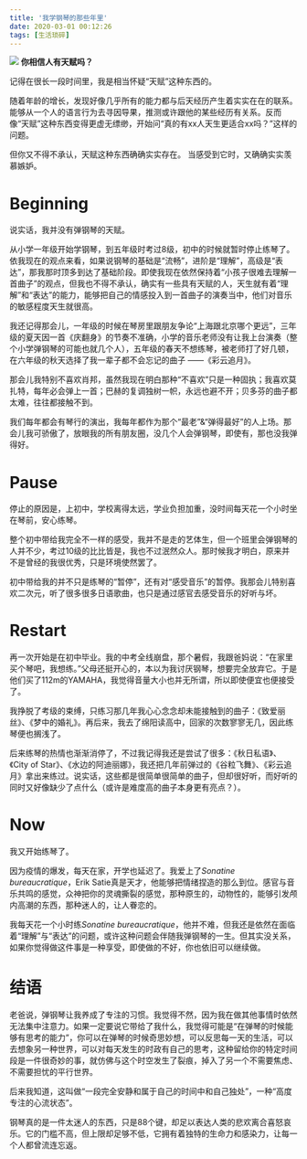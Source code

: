 ```yaml
---
title: '我学钢琴的那些年里'
date: 2020-03-01 00:12:26
tags: [生活琐碎]
---
```

![](https://xtopia-1258297046.cos.ap-shanghai.myqcloud.com/wo-xue-gang-qin-de-na-xie-nian-li.png)
**你相信人有天赋吗？**

记得在很长一段时间里，我是相当怀疑“天赋”这种东西的。

随着年龄的增长，发现好像几乎所有的能力都与后天经历产生着实实在在的联系。能够从一个人的语言行为去寻因导果，推测或许跟他的某些经历有关系。反而像“天赋”这种东西变得更虚无缥缈，开始问“真的有xx人天生更适合xx吗？”这样的问题。

但你又不得不承认，天赋这种东西确确实实存在。
当感受到它时，又确确实实羡慕嫉妒。

<!--more-->


# Beginning
说实话，我并没有弹钢琴的天赋。

从小学一年级开始学钢琴，到五年级时考过8级，初中的时候就暂时停止练琴了。依我现在的观点来看，如果说钢琴的基础是“流畅”，进阶是“理解”，高级是“表达”，那我那时顶多到达了基础阶段。即使我现在依然保持着“小孩子很难去理解一首曲子”的观点，但我也不得不承认，确实有一些具有天赋的人，天生就有着“理解”和“表达”的能力，能够把自己的情感投入到一首曲子的演奏当中，他们对音乐的敏感程度天生就很高。

我还记得那会儿，一年级的时候在琴房里跟朋友争论“上海跟北京哪个更远”，三年级的夏天因一首《庆翻身》的节奏不准确，小学的音乐老师没有让我上台演奏（整个小学弹钢琴的可能也就几个人），五年级的春天不想练琴，被老师打了好几顿，在六年级的秋天选择了我一辈子都不会忘记的曲子 ——《彩云追月》。

那会儿我特别不喜欢肖邦，虽然我现在明白那种“不喜欢”只是一种固执；我喜欢莫扎特，每年必会弹上一首；巴赫的复调独树一帜，永远也避不开；贝多芬的曲子都太难，往往都接触不到。

我们每年都会有琴行的演出，我每年都作为那个“最老”&“弹得最好”的人上场。那会儿我可骄傲了，放眼我的所有朋友圈，没几个人会弹钢琴，即使有，那也没我弹得好。

# Pause
停止的原因是，上初中，学校离得太远，学业负担加重，没时间每天花一个小时坐在琴前，安心练琴。

整个初中带给我完全不一样的感受，我并不是走的艺体生，但一个班里会弹钢琴的人并不少，考过10级的比比皆是，我也不过泯然众人。那时候我才明白，原来并不是曾经的我很优秀，只是环境使然罢了。

初中带给我的并不只是练琴的“暂停”，还有对“感受音乐”的暂停。我那会儿特别喜欢二次元，听了很多很多日语歌曲，也只是通过感官去感受音乐的好听与坏。


# Restart
再一次开始是在初中毕业。我的中考全线崩盘，那个暑假，我跟爸妈说：“在家里买个琴吧，我想练。”父母还挺开心的，本以为我讨厌钢琴，想要完全放弃它。于是他们买了112m的YAMAHA，我觉得音量大小也并无所谓，所以即使便宜也便接受了。

我挣脱了考级的束缚，只练习那几年我心心念念却未能接触到的曲子：《致爱丽丝》、《梦中的婚礼》。再后来，我去了绵阳读高中，回家的次数寥寥无几，因此练琴便也搁浅了。

后来练琴的热情也渐渐消停了，不过我记得我还是尝试了很多：《秋日私语》、《City of Star》、《水边的阿迪丽娜》，我还把几年前弹过的《谷粒飞舞》、《彩云追月》拿出来练过。说实话，这些都是很简单很简单的曲子，但却很好听，而好听的同时又好像缺少了点什么（或许是难度高的曲子本身更有亮点？）。

# Now
我又开始练琴了。

因为疫情的爆发，每天在家，开学也延迟了。我爱上了*Sonatine bureaucratique*，Erik Satie真是天才，他能够把情绪捏造的那么到位。感官与音乐共鸣的感觉，众神把你的灵魂撕裂的感觉，那种原生的，动物性的，能够引发颅内高潮的东西，那种迷人的，让人眷恋的。

我每天花一个小时练*Sonatine bureaucratique*，他并不难，但我还是依然在面临着“理解”与“表达”的问题，或许这种问题会伴随我弹钢琴的一生。但其实没关系，如果你觉得做这件事是一种享受，即使做的不好，你也依旧可以继续做。


# 结语
老爸说，弹钢琴让我养成了专注的习惯。我觉得不然，因为我在做其他事情时依然无法集中注意力。如果一定要说它带给了我什么，我觉得可能是“在弹琴的时候能够有思考的能力”，你可以在弹琴的时候奇思妙想，可以反思每一天的生活，可以去想象另一种世界，可以对每天发生的时政有自己的思考，这种留给你的特定时间段是一件很奇妙的事，就仿佛与这个时空发生了裂痕，掉入了另一个不需要焦虑、不需要担忧的平行世界。

后来我知道，这叫做“一段完全安静和属于自己的时间中和自己独处”，一种“高度专注的心流状态”。

钢琴真的是一件太迷人的东西，只是88个键，却足以表达人类的悲欢离合喜怒哀乐。它的门槛不高，但上限却足够不低，它拥有着独特的生命力和感染力，让每一个人都曾流连忘返。